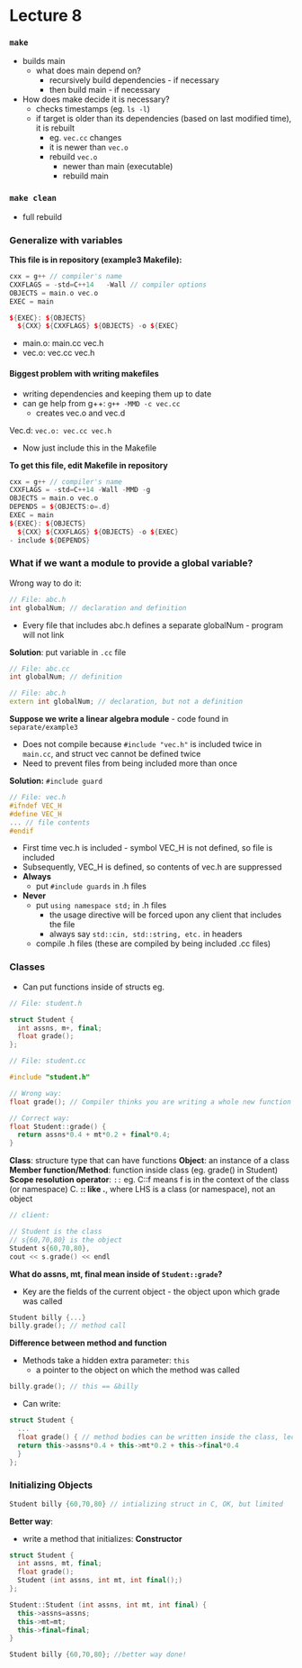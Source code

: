 # Lecture 8

### ```make```
- builds main
  - what does main depend on?
    - recursively build dependencies - if necessary
    - then build main - if necessary
- How does make decide it is necessary?
  - checks timestamps (eg. ```ls -l```)
  - if target is older than its dependencies (based on last modified time), it is rebuilt
    - eg. ```vec.cc``` changes 
    - it is newer than ```vec.o```
    - rebuild ```vec.o``` 
      - newer than main (executable)
      - rebuild main
### ```make clean```
- full rebuild

### Generalize with variables

**This file is in repository (example3 Makefile):**
```C++
cxx = g++ // compiler's name
CXXFLAGS = -std=C++14   -Wall // compiler options
OBJECTS = main.o vec.o
EXEC = main

${EXEC}: ${OBJECTS}
  ${CXX} ${CXXFLAGS} ${OBJECTS} -o ${EXEC}
```
- main.o: main.cc vec.h
- vec.o: vec.cc vec.h

#### Biggest problem with writing makefiles
- writing dependencies and keeping them up to date
- can ge help from g++: ```g++ -MMD -c vec.cc```
  - creates vec.o and vec.d

Vec.d: ```vec.o: vec.cc vec.h```
- Now just include this in the Makefile

**To get this file, edit Makefile in repository**
```C++ 
cxx = g++ // compiler's name 
CXXFLAGS = -std=C++14 -Wall -MMD -g
OBJECTS = main.o vec.o 
DEPENDS = ${OBJECTS:o=.d}
EXEC = main 
${EXEC}: ${OBJECTS} 
  ${CXX} ${CXXFLAGS} ${OBJECTS} -o ${EXEC}
- include ${DEPENDS}
```

### What if we want a module to provide a global variable?
Wrong way to do it:
```C++
// File: abc.h
int globalNum; // declaration and definition
```
- Every file that includes abc.h defines a separate globalNum - program will not link

**Solution**: put variable in ```.cc``` file
```C++
// File: abc.cc
int globalNum; // definition
```

```C++
// File: abc.h
extern int globalNum; // declaration, but not a definition
```

**Suppose we write a linear algebra module** - code found in ```separate/example3```
- Does not compile because ```#include "vec.h"``` is included twice in ```main.cc```, and struct vec cannot be defined twice
- Need to prevent files from being included more than once

**Solution:** ```#include guard```

```C++
// File: vec.h
#ifndef VEC_H
#define VEC_H
... // file contents
#endif
```
- First time vec.h is included - symbol VEC_H is not defined, so file is included
- Subsequently, VEC_H is defined, so contents of vec.h are suppressed
- **Always**
  - put ```#include guards``` in .h files
- **Never** 
    - put ```using namespace std;``` in .h files
        - the usage directive will be forced upon any client that includes the file
        - always say ```std::cin, std::string, etc.``` in headers
    - compile .h files (these are compiled by being included .cc files)

### Classes
- Can put functions inside of structs
eg. 
```C++
// File: student.h

struct Student {
  int assns, m+, final;
  float grade();
};
```
```C++
// File: student.cc

#include "student.h"

// Wrong way:
float grade(); // Compiler thinks you are writing a whole new function called grade(), not one connected to struct Student

// Correct way:
float Student::grade() {
  return assns*0.4 + mt*0.2 + final*0.4;
}
```

**Class**: structure type that can have functions
**Object**: an instance of a class
**Member function/Method**: function inside class (eg. grade() in Student)
**Scope resolution operator**: ```::```
eg. C::f means f is in the context of the class (or namespace) C.
**:: like .**, where LHS is a class (or namespace), not an object

```C++
// client:

// Student is the class
// s{60,70,80} is the object
Student s{60,70,80},
cout << s.grade() << endl
```

**What do assns, mt, final mean inside of ```Student::grade```?**
- Key are the fields of the current object - the object upon which grade was called

```C++
Student billy {...}
billy.grade(); // method call
```
**Difference between method and function**
- Methods take a hidden extra parameter: ```this```
  - a pointer to the object on which the method was called
```C++
billy.grade(); // this == &billy
```
- Can write:
```C++
struct Student {
  ...
  float grade() { // method bodies can be written inside the class, lectures will do it for brevity, you should put them in .cc files
  return this->assns*0.4 + this->mt*0.2 + this->final*0.4
  }
};
```

### Initializing Objects
```C
Student billy {60,70,80} // intializing struct in C, OK, but limited
```

**Better way**:
- write a method that initializes: **Constructor**
```C++
struct Student {
  int assns, mt, final;
  float grade();
  Student (int assns, int mt, int final();)
};

Student::Student (int assns, int mt, int final) {
  this->assns=assns;
  this->mt=mt;
  this->final=final;
}

Student billy {60,70,80}; //better way done!
```












